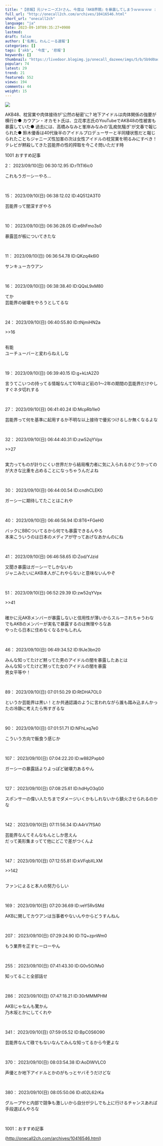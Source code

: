 ```yaml
---
title: "【悲報】元ジャニーズJrさん、今度は『AKB界隈』を暴露してしまうｗｗｗｗｗ : わんこーる速報！"
full_url: "http://onecall2ch.com/archives/10416546.html"
short_url: "onecall2ch"
language: "ja"
date: 2023-09-10T09:35:27+0900
lastmod: 
draft: false
author: ['名無し わんこーる速報']
categories: []
tags: ['akb', '今度', '悲報']
keywords: []
thumbnail: "https://livedoor.blogimg.jp/onecall_dazeee/imgs/5/b/5b9d0adf-s.jpg"
popular: 74
latest: 29
trend: 21
featured: 552
views: 194
comments: 44
weight: 15
---
```


![](https://livedoor.blogimg.jp/onecall_dazeee/imgs/5/b/5b9d0adf-s.jpg)

<div><p>AKB48、枕営業や肉体接待が'公然の秘密'に? 地下アイドルは肉体関係の強要が横行か● カウアン・オカモト氏は、立花孝志氏のYouTubeでAKB48の性被害も暴露していた● 過去には、高橋みなみと峯岸みなみの'乱痴気騒ぎ'が文春で報じられた● 鈴木優香は40代後半のアイドルプロデューサーと半同棲状態だと報じられたこともジャニーズ性加害の次は女性アイドルの枕営業を明るみにすべき！テレビが黙殺してきた芸能界の性的搾取を今こそ問いただす時</p> <p class='name2'> 1001 おすすめ記事</p> <p class='name2'>2： 2023/09/10(日) 06:30:12.95 ID:rTtTl6ic0</p><p class='onecall'> これもうガーシーやろ… <br></p><br> <p class='name2'>15： 2023/09/10(日) 06:38:12.02 ID:4Q512A3T0</p><p class='onecall'> 芸能界って闇深すぎやろ <br></p><br> <p class='name2'>10： 2023/09/10(日) 06:36:28.05 ID:e6hFmo3s0</p><p class='onecall'> 暴露芸が板についてきたな <br></p><br> <p class='name2'>11： 2023/09/10(日) 06:36:54.78 ID:QKzq4k6l0</p><p class='onecall'> サンキューカウアン <br></p><br> <p class='name2'>16： 2023/09/10(日) 06:38:38.40 ID:QQsL9xM80</p><p class='onecall'> てか <br> 芸能界の破壊をやろうとしてるな <br></p><br> <p class='name2'>24： 2023/09/10(日) 06:40:55.80 ID:tNjmiHN2a</p><p class='onecall'> <p class='anchor'>>>16</p> <br> 有能 <br> ユーチューバーと変わらねえしな <br></p><br> <p class='name2'>19： 2023/09/10(日) 06:39:40.15 ID:g+kLtA2Z0</p><p class='onecall'> 言うてこいつの持ってる情報なんて10年ほど前の1～2年の期間の芸能界だけやしすぐネタ切れする <br></p><br> <p class='name2'>27： 2023/09/10(日) 06:41:40.24 ID:McpRb1Ie0</p><p class='onecall'> 芸能界って何を基準に起用するか不明な以上接待で優劣つけるしか無くなるよな <br></p><br> <p class='name2'>32： 2023/09/10(日) 06:44:40.31 ID:zw52qYVpx</p><p class='onecall'> <p class='anchor'>>>27</p> <br> 実力ってものが計りにくい世界だから結局権力者に気に入られるかどうかってのが大きな比重を占めることになっちゃうんだよね <br></p><br> <p class='name2'>30： 2023/09/10(日) 06:44:00.54 ID:cndhCLEK0</p><p class='onecall'> ガーシーに期待してたことはこれや <br></p><br> <p class='name2'>40： 2023/09/10(日) 06:46:56.94 ID:8T6+FGeH0</p><p class='onecall'> バックにBBCついてるから何でも暴露できるんやろ <br> 本来こういうのは日本のメディアが守ってあげなあかんのにね <br></p><br> <p class='name2'>41： 2023/09/10(日) 06:46:58.65 ID:Zod/YJzid</p><p class='onecall'> 又聞き暴露はガーシーでしかないわ <br> ジャニみたいにAKB本人がこれやらないと意味ないんやぞ <br></p><br> <p class='name2'>51： 2023/09/10(日) 06:52:29.39 ID:zw52qYVpx</p><p class='onecall'> <p class='anchor'>>>41</p> <br> 確かに元AKBメンバーが暴露しないと信用性が薄いからスルーされちゃうわな <br> でもAKBのメンバーが実名で暴露するのは無理やろなあ <br> やったら日本に住めなくなるかもしれん <br></p><br> <p class='name2'>46： 2023/09/10(日) 06:49:34.52 ID:9lJe3bn20</p><p class='onecall'> みんな知ってたけど黙ってた男のアイドルの闇を暴露したあとは <br> みんな知ってたけど黙ってた女のアイドルの闇を暴露 <br> 男女平等や！ <br></p><br> <p class='name2'>89： 2023/09/10(日) 07:01:50.29 ID:RtDHA7OL0</p><p class='onecall'> というか芸能界は黒い！とか共通認識のように言われながら誰も踏み込まんかったの冷静に考えたら怖すぎるな <br></p><br> <p class='name2'>90： 2023/09/10(日) 07:01:51.71 ID:NFhLxq7e0</p><p class='onecall'> こういう方向で飯食う感じか <br></p><br> <p class='name2'>107： 2023/09/10(日) 07:04:22.20 ID:w882Pxpb0</p><p class='onecall'> ガーシーの暴露話よりよっぽど破壊力あるやん <br></p><br> <p class='name2'>127： 2023/09/10(日) 07:08:25.61 ID:hdHyO3qG0</p><p class='onecall'> スポンサーの偉い人たちまでダメージいくかもしれないから鎮火させられるのかな <br></p><br> <p class='name2'>142： 2023/09/10(日) 07:11:56.34 ID:A4rV7fSA0</p><p class='onecall'> 芸能界なんてそんなもんとしか思えん <br> だって美形集まってて他にどこで差がつくんよ <br></p><br> <p class='name2'>147： 2023/09/10(日) 07:12:55.81 ID:kVFqbXLXM</p><p class='onecall'> <p class='anchor'>>>142</p> <br> ファンによると本人の努力らしい <br></p><br> <p class='name2'>169： 2023/09/10(日) 07:20:36.69 ID:veY5RvSMd</p><p class='onecall'> AKBに関してカウアンは当事者やないんやからどうすんねん <br></p><br> <p class='name2'>207： 2023/09/10(日) 07:29:24.90 ID:TQ+zpnWm0</p><p class='onecall'> もう業界を正すヒーローやん <br></p><br> <p class='name2'>255： 2023/09/10(日) 07:41:43.30 ID:G0v5O/Ms0</p><p class='onecall'> 知ってること全部話せ <br></p><br> <p class='name2'>286： 2023/09/10(日) 07:47:18.21 ID:30rMMMPHM</p><p class='onecall'> AKBじゃなんも驚かん <br> 乃木坂とかにしてくれや <br></p><br> <p class='name2'>341： 2023/09/10(日) 07:59:05.52 ID:BpC0S6O90</p><p class='onecall'> 芸能界なんて碌でもないなんてみんな知ってるから今更よな <br></p><br> <p class='name2'>370： 2023/09/10(日) 08:03:54.38 ID:AoDlWVLC0</p><p class='onecall'> 声優とか地下アイドルとかのがもっとヤバそうだけどな <br></p><br> <p class='name2'>380： 2023/09/10(日) 08:05:50.06 ID:d02L62rKa</p><p class='onecall'> グループやと内部で競争も激しいから自分が少しでも上に行けるチャンスあれば手段選ばんやろな <br></p><br> <p class='name2'>1001：おすすめ記事</p> </div>

(http://onecall2ch.com/archives/10416546.html)
